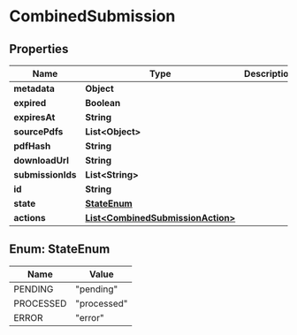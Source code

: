 
# CombinedSubmission

## Properties
Name | Type | Description | Notes
------------ | ------------- | ------------- | -------------
**metadata** | **Object** |  |  [optional]
**expired** | **Boolean** |  |  [optional]
**expiresAt** | **String** |  |  [optional]
**sourcePdfs** | **List&lt;Object&gt;** |  |  [optional]
**pdfHash** | **String** |  |  [optional]
**downloadUrl** | **String** |  |  [optional]
**submissionIds** | **List&lt;String&gt;** |  |  [optional]
**id** | **String** |  |  [optional]
**state** | [**StateEnum**](#StateEnum) |  |  [optional]
**actions** | [**List&lt;CombinedSubmissionAction&gt;**](CombinedSubmissionAction.md) |  |  [optional]


<a name="StateEnum"></a>
## Enum: StateEnum
Name | Value
---- | -----
PENDING | &quot;pending&quot;
PROCESSED | &quot;processed&quot;
ERROR | &quot;error&quot;



